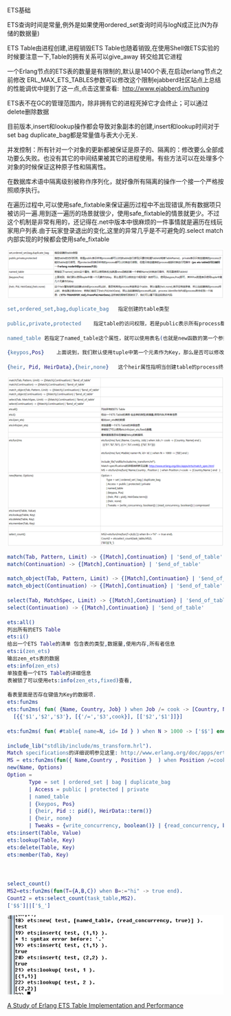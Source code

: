 ETS基础     

ETS查询时间是常量,例外是如果使用ordered_set查询时间与logN成正比(N为存储的数据量)

ETS Table由进程创建,进程销毁ETS Table也随着销毁,在使用Shell做ETS实验的时候要注意一下,Table的拥有关系可以give_away 转交给其它进程

一个Erlang节点的ETS表的数量是有限制的,默认是1400个表,在启动erlang节点之前修改 ERL_MAX_ETS_TABLES参数可以修改这个限制ejabberd社区站点上总结的性能调优中提到了这一点,点击这里查看: 
http://www.ejabberd.im/tuning

ETS表不在GC的管理范围内，除非拥有它的进程死掉它才会终止；可以通过delete删除数据 

目前版本,insert和lookup操作都会导致对象副本的创建,insert和lookup时间对于set bag duplicate_bag都是常量值与表大小无关.

并发控制：所有针对一个对象的更新都被保证是原子的、隔离的：修改要么全部成功要么失败。也没有其它的中间结果被其它的进程使用。有些方法可以在处理多个对象的时候保证这种原子性和隔离性。

在数据库术语中隔离级别被称作序列化，就好像所有隔离的操作一个接一个严格按照顺序执行。

在遍历过程中,可以使用safe_fixtable来保证遍历过程中不出现错误,所有数据项只被访问一遍.用到逐一遍历的场景就很少，使用safe_fixtable的情景就更少。不过这个机制是非常有用的，还记得在.net中版本中很麻烦的一件事情就是遍历在线玩家用户列表.由于玩家登录退出的变化,这里的异常几乎是不可避免的.select match内部实现的时候都会使用safe_fixtable

![](../../images/screenshot_1534763574440.png)
```erlang
set,ordered_set,bag,duplicate_bag	指定创建的table类型

public,private,protected	指定table的访问权限，若是public表示所有process都可以对该table进行读写(只要你知道TableId或者TableName)，private表示只有创建表的process才能对table进行读写，而protected则表示所有的process都可以对表进行读取，但是只有创建表的process能够对表进行写操作（ps: ets table仅可以被同一个erlang node中的processes共享）

named_table	若指定了named_table这个属性，就可以使用表名(也就是new函数的第一个参数Name)对表进行操作，而无需使用TableId

{keypos,Pos}	上面说到，我们默认使用tuple中第一个元素作为Key，那么是否可以修改这个规则呢？自然可以，使用{keypos,Pos}即可，其中Pos就是表示使用tuple中第几个元素作为Key

{heir, Pid, HeirData},{heir,none}	这个heir属性指明当创建table的process终止时，是否有其他process来继承这个table，默认值是{heir,none},表示没有继承者，所以当创建表的process终止时，表也随之被delete；若我们指定了{heir,Pid,HeirData}，那么当创建表的process终止时，process identifer为Pid的process将会收到一个消息：{'ETS-TRANSFER',tid(),FromPid,HeirData},这样表的拥有权就转交了，我们可以看下面这段测试代码
```

![](../../images/screenshot_1534763622130.png)
```erlang
match(Tab, Pattern, Limit) -> {[Match],Continuation} | '$end_of_table'
match(Continuation) -> {[Match],Continuation} | '$end_of_table' 

match_object(Tab, Pattern, Limit) -> {[Match],Continuation} | '$end_of_table'
match_object(Continuation) -> {[Match],Continuation} | '$end_of_table'  

select(Tab, MatchSpec, Limit) -> {[Match],Continuation} | '$end_of_table' 
select(Continuation) -> {[Match],Continuation} | '$end_of_table' 

ets:all()
列出所有的ETS Table  
ets:i()
给出一个ETS Table的清单 包含表的类型,数据量,使用内存,所有者信息 
ets:i(zen_ets)
输出zen_ets表的数据
ets:info(zen_ets)
单独查看一个ETS Table的详细信息
表被锁了可以使用ets:info(zen_ets,fixed)查看, 

看表里面是否存在键值为Key的数据项. 
ets:fun2ms
ets:fun2ms( fun( {Name, Country, Job} ) when Job /= cook -> [Country, Name] end ). 
  [{{'$1','$2','$3'}, [{'/=','$3',cook}], [['$2','$1']]}] 
   
ets:fun2ms( fun( #table{ name=N, id= Id } ) when N > 1000 -> ['$$'] end ) 

include_lib("stdlib/include/ms_transform.hrl").
Match specifications的详细说明参见这里: http://www.erlang.org/doc/apps/erts/match_spec.html  
MS = ets:fun2ms(fun({ Name,Country , Position }  ) when Position /=cook -> [Country,Name ] end   )  
new(Name, Options)
Option = 
       Type = set | ordered_set | bag | duplicate_bag
       | Access = public | protected | private
       | named_table
       | {keypos, Pos}
       | {heir, Pid :: pid(), HeirData::term()}
       | {heir, none}
       | Tweaks = {write_concurrency, boolean()} | {read_concurrency, boolean()} | compressed
ets:insert(Table, Value)
ets:lookup(Table, Key)
ets:delete(Table, Key)
ets:member(Tab, Key) 



select_count()
MS2=ets:fun2ms(fun(T={A,B,C}) when B=:="hi" -> true end). 
Count2 = ets:select_count(task_table,MS2). 
['$$']||['$_']

```

![](../../images/screenshot_1534763659878.png)

[A Study of Erlang ETS Table Implementation and Performance](https://snapbrowse.com/browse.php/Oi8vd3d3/LmVybGFu/Zy5zZS93/b3Jrc2hv/cC8yMDAz/L3BhcGVy/L3A0My1m/cml0Y2hp/ZS5wZGY_/3D/b0/)

